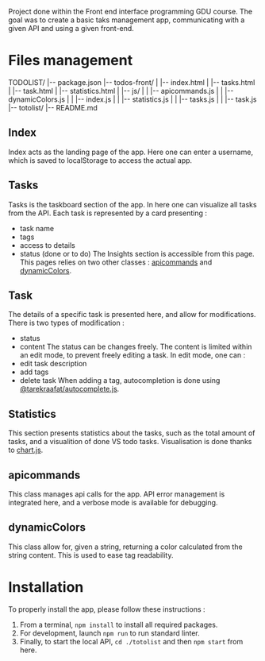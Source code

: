 Project done within the Front end interface programming GDU course. The goal was to create a basic taks management app, communicating with a given API and using a given front-end.

# Files management
TODOLIST/
|-- package.json
|-- todos-front/
|   |-- index.html
|   |-- tasks.html
|   |-- task.html
|   |-- statistics.html
|   |-- js/
|   |   |-- apicommands.js
|   |   |-- dynamicColors.js
|   |   |-- index.js
|   |   |-- statistics.js
|   |   |-- tasks.js
|   |   |-- task.js
|-- totolist/
|-- README.md

## Index
Index acts as the landing page of the app.
Here one can enter a username, which is saved to localStorage to access the actual app.

## Tasks
Tasks is the taskboard section of the app. In here one can visualize all tasks from the API.
Each task is represented by a card presenting :
- task name
- tags
- access to details
- status (done or to do)
The Insights section is accessible from this page.
This pages relies on two other classes : [apicommands](#apicommands) and [dynamicColors](#dynamiccolors).

## Task
The details of a specific task is presented here, and allow for modifications. There is two types of modification : 
- status
- content
The status can be changes freely.
The content is limited within an edit mode, to prevent freely editing a task. 
In edit mode, one can :
- edit task description
-  add tags
- delete task
When adding a tag, autocompletion is done using [@tarekraafat/autocomplete.js](https://tarekraafat.github.io/autoComplete.js/#/).

## Statistics
This section presents statistics about the tasks, such as the total amount of tasks, and a visualition of done VS todo tasks.
Visualisation is done thanks to [chart.js](https://www.chartjs.org/).

## apicommands
This class manages api calls for the app. API error management is integrated here, and a verbose mode is available for debugging.

## dynamicColors
This class allow for, given a string, returning a color calculated from the string content. This is used to ease tag readability.

# Installation
To properly install the app, please follow these instructions :
1. From a terminal, `npm install` to install all required packages.
2. For development, launch `npm run` to run standard linter.
3. Finally, to start the local API, `cd ./totolist` and then `npm start` from here.